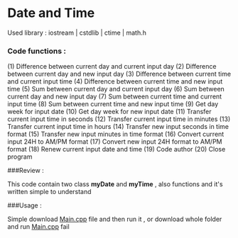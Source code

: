 # Date and Time 

Used library : iostream | cstdlib | ctime | math.h 

### Code functions :

(1)  Difference between current day and current input day
(2)  Difference between current day and new input day
(3)  Difference between current time and current input time
(4)  Difference between current time and new input time
(5)  Sum between current day and current input day
(6)  Sum between current day and new input day
(7)  Sum between current time and current input time
(8)  Sum between current time and new input time
(9)  Get day week for input date
(10) Get day week for new input date
(11) Transfer current input time in seconds
(12) Transfer current input time in minutes
(13) Transfer current input time in hours
(14) Transfer new input seconds in time format
(15) Transfer new input minutes in time format
(16) Convert current input 24H to AM/PM format
(17) Convert new input 24H format to AM/PM format
(18) Renew current input date and time
(19) Code author
(20) Close program

###Review : 

This code contain two class **myDate** and **myTime** , also functions and it's written simple to understand

###Usage :

Simple download <a href="https://github.com/KostaD02/Date-and-Time/blob/main/main.cpp">Main.cpp</a> file and then run it , or download whole folder and run <a href="https://github.com/KostaD02/Date-and-Time/blob/main/main.exe">Main.cpp</a>  fail
